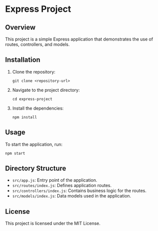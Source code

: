 # Express Project

## Overview
This project is a simple Express application that demonstrates the use of routes, controllers, and models.

## Installation
1. Clone the repository:
   ```
   git clone <repository-url>
   ```
2. Navigate to the project directory:
   ```
   cd express-project
   ```
3. Install the dependencies:
   ```
   npm install
   ```

## Usage
To start the application, run:
```
npm start
```

## Directory Structure
- `src/app.js`: Entry point of the application.
- `src/routes/index.js`: Defines application routes.
- `src/controllers/index.js`: Contains business logic for the routes.
- `src/models/index.js`: Data models used in the application.

## License
This project is licensed under the MIT License.